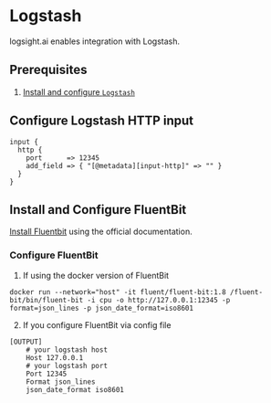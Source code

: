# Logstash

logsight.ai enables integration with Logstash.

## Prerequisites
1. [Install and configure `Logstash`](../send_logs/logstash.md)

## Configure Logstash HTTP input
```
input {
  http {
    port      => 12345
    add_field => { "[@metadata][input-http]" => "" }
  }
}
```

## Install and Configure FluentBit
[Install Fluentbit](https://docs.fluentbit.io/manual/installation/getting-started-with-fluent-bit) using the official documentation.

### Configure FluentBit

1. If using the docker version of FluentBit
```
docker run --network="host" -it fluent/fluent-bit:1.8 /fluent-bit/bin/fluent-bit -i cpu -o http://127.0.0.1:12345 -p format=json_lines -p json_date_format=iso8601
```
2. If you configure FluentBit via config file
```
[OUTPUT]
    # your logstash host
    Host 127.0.0.1 
    # your logstash port
    Port 12345
    Format json_lines
    json_date_format iso8601
```

